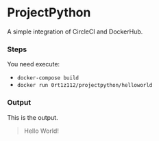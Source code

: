 # ProjectPython
A simple integration of CircleCI and DockerHub.

### Steps
You need execute:

- `docker-compose build`
- `docker run 0rt1z112/projectpython/helloworld`

### Output
This is the output.

> Hello World!